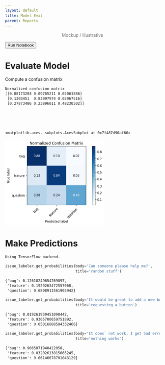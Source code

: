 ```yaml
---
layout: default
title: Model Eval
parent: Reports
---
```


<center><p class="label label-red" style="opacity: 0.6;">Mockup / Illustrative</p></center>

<a href="https://mybinder.org/v2/gh/machine-learning-apps/mlops-dashboard/master">
  <button class="btn btn-primary mr-2" type="button">Run Notebook</button>
</a>

# Evaluate Model

Compute a confusion matrix

    Normalized confusion matrix
    [[0.88173203 0.09765211 0.02061586]
     [0.1303451  0.83997974 0.02967516]
     [0.27873486 0.23896011 0.48230502]]





    <matplotlib.axes._subplots.AxesSubplot at 0x7f487d90af60>




![png](Model_Eval_files/Model_Eval_2_2.png)


# Make Predictions

    Using TensorFlow backend.



```python
issue_labeler.get_probabilities(body='Can someone please help me?', 
                                title='random stuff')
```




    {'bug': 0.12618249654769897,
     'feature': 0.1929263472557068,
     'question': 0.6808911561965942}




```python
issue_labeler.get_probabilities(body='It would be great to add a new button', 
                                title='requesting a button')
```




    {'bug': 0.019261939451098442,
     'feature': 0.9305700659751892,
     'question': 0.05016808584332466}




```python
issue_labeler.get_probabilities(body='It does` not work, I get bad errors', 
                                title='nothing works')
```




    {'bug': 0.9065071940422058,
     'feature': 0.03202613815665245,
     'question': 0.06146678701043129}


